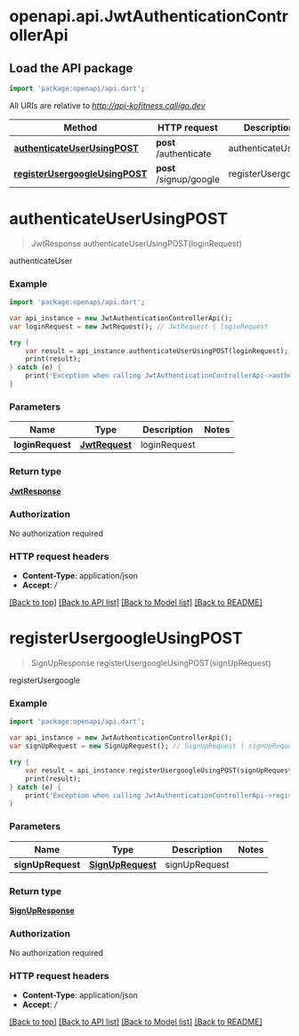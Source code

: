 # openapi.api.JwtAuthenticationControllerApi

## Load the API package
```dart
import 'package:openapi/api.dart';
```

All URIs are relative to *http://api-kofitness.calligo.dev*

Method | HTTP request | Description
------------- | ------------- | -------------
[**authenticateUserUsingPOST**](JwtAuthenticationControllerApi.md#authenticateuserusingpost) | **post** /authenticate | authenticateUser
[**registerUsergoogleUsingPOST**](JwtAuthenticationControllerApi.md#registerusergoogleusingpost) | **post** /signup/google | registerUsergoogle


# **authenticateUserUsingPOST**
> JwtResponse authenticateUserUsingPOST(loginRequest)

authenticateUser

### Example 
```dart
import 'package:openapi/api.dart';

var api_instance = new JwtAuthenticationControllerApi();
var loginRequest = new JwtRequest(); // JwtRequest | loginRequest

try { 
    var result = api_instance.authenticateUserUsingPOST(loginRequest);
    print(result);
} catch (e) {
    print('Exception when calling JwtAuthenticationControllerApi->authenticateUserUsingPOST: $e\n');
}
```

### Parameters

Name | Type | Description  | Notes
------------- | ------------- | ------------- | -------------
 **loginRequest** | [**JwtRequest**](JwtRequest.md)| loginRequest | 

### Return type

[**JwtResponse**](JwtResponse.md)

### Authorization

No authorization required

### HTTP request headers

 - **Content-Type**: application/json
 - **Accept**: */*

[[Back to top]](#) [[Back to API list]](../README.md#documentation-for-api-endpoints) [[Back to Model list]](../README.md#documentation-for-models) [[Back to README]](../README.md)

# **registerUsergoogleUsingPOST**
> SignUpResponse registerUsergoogleUsingPOST(signUpRequest)

registerUsergoogle

### Example 
```dart
import 'package:openapi/api.dart';

var api_instance = new JwtAuthenticationControllerApi();
var signUpRequest = new SignUpRequest(); // SignUpRequest | signUpRequest

try { 
    var result = api_instance.registerUsergoogleUsingPOST(signUpRequest);
    print(result);
} catch (e) {
    print('Exception when calling JwtAuthenticationControllerApi->registerUsergoogleUsingPOST: $e\n');
}
```

### Parameters

Name | Type | Description  | Notes
------------- | ------------- | ------------- | -------------
 **signUpRequest** | [**SignUpRequest**](SignUpRequest.md)| signUpRequest | 

### Return type

[**SignUpResponse**](SignUpResponse.md)

### Authorization

No authorization required

### HTTP request headers

 - **Content-Type**: application/json
 - **Accept**: */*

[[Back to top]](#) [[Back to API list]](../README.md#documentation-for-api-endpoints) [[Back to Model list]](../README.md#documentation-for-models) [[Back to README]](../README.md)

